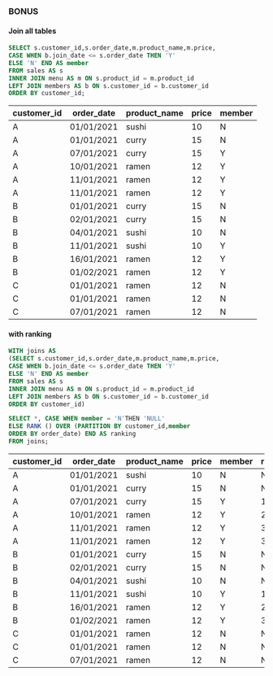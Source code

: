 
### BONUS
#### Join all tables
```SQL
SELECT s.customer_id,s.order_date,m.product_name,m.price,
CASE WHEN b.join_date <= s.order_date THEN 'Y'
ELSE 'N' END AS member
FROM sales AS s
INNER JOIN menu AS m ON s.product_id = m.product_id
LEFT JOIN members AS b ON s.customer_id = b.customer_id
ORDER BY customer_id;
```

customer_id| order_date|product_name|price|member
| --- | --- | --- | --- | --- | 
|A|01/01/2021|sushi|10|N|
|A|01/01/2021|curry|15|N|
|A|07/01/2021|curry|15|Y|
|A|10/01/2021|ramen|12|Y|
|A|11/01/2021|ramen|12|Y|
|A|11/01/2021|ramen|12|Y|
|B|01/01/2021|curry|15|N|
|B|02/01/2021|curry|15|N|
|B|04/01/2021|sushi|10|N|
|B|11/01/2021|sushi|10|Y|
|B|16/01/2021|ramen|12|Y|
|B|01/02/2021|ramen|12|Y|
|C|01/01/2021|ramen|12|N|
|C|01/01/2021|ramen|12|N|
|C|07/01/2021|ramen|12|N|


#### with ranking
```SQL
WITH joins AS
(SELECT s.customer_id,s.order_date,m.product_name,m.price,
CASE WHEN b.join_date <= s.order_date THEN 'Y'
ELSE 'N' END AS member
FROM sales AS s
INNER JOIN menu AS m ON s.product_id = m.product_id
LEFT JOIN members AS b ON s.customer_id = b.customer_id
ORDER BY customer_id)

SELECT *, CASE WHEN member = 'N'THEN 'NULL'
ELSE RANK () OVER (PARTITION BY customer_id,member
ORDER BY order_date) END AS ranking 
FROM joins;
```
customer_id| order_date|product_name|price|member|ranking
| --- | --- | --- | --- | --- | --- | 
|A|01/01/2021|sushi|10|N|NULL|
|A|01/01/2021|curry|15|N|NULL|
|A|07/01/2021|curry|15|Y|1|
|A|10/01/2021|ramen|12|Y|2|
|A|11/01/2021|ramen|12|Y|3|
|A|11/01/2021|ramen|12|Y|3|
|B|01/01/2021|curry|15|N|NULL|
|B|02/01/2021|curry|15|N|NULL|
|B|04/01/2021|sushi|10|N|NULL|
|B|11/01/2021|sushi|10|Y|1|
|B|16/01/2021|ramen|12|Y|2|
|B|01/02/2021|ramen|12|Y|3|
|C|01/01/2021|ramen|12|N|NULL|
|C|01/01/2021|ramen|12|N|NULL|
|C|07/01/2021|ramen|12|N|NULL|
